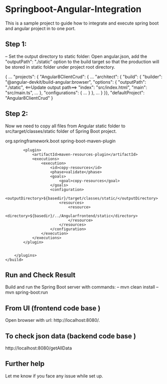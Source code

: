 # Springboot-Angular-Integration

This is a sample project to guide how to integrate and execute spring boot and angular project in to one port.

## Step 1:

– Set the output directory to static folder:
Open angular.json, add the "outputPath": "./static" option to the build target so that the production will be stored in static folder under project root directory.

{
  ...
  "projects": {
    "Angular8ClientCrud": {
      ...
      "architect": {
        "build": {
          "builder": "@angular-devkit/build-angular:browser",
          "options": {
            "outputPath": "./static",  <==Update output path==>
            "index": "src/index.html",
            "main": "src/main.ts",
            ...
          },
          "configurations": {
            ...
          }
        },
        ...
      }
    }},
  "defaultProject": "Angular8ClientCrud"
}

## Step 2:

Now we need to copy all files from Angular static folder to src/target/classes/static folder of Spring Boot project.

<build>
		<plugins>
			<plugin>
				<groupId>org.springframework.boot</groupId>
				<artifactId>spring-boot-maven-plugin</artifactId>
			</plugin>


			<plugin>
				<artifactId>maven-resources-plugin</artifactId>
				<executions>
					<execution>
						<id>copy-resources</id>
						<phase>validate</phase>
						<goals>
							<goal>copy-resources</goal>
						</goals>
						<configuration>
							<outputDirectory>${basedir}/target/classes/static/</outputDirectory>
							<resources>
								<resource>
									<directory>${basedir}/../Angularfrontend/static</directory>
								</resource>
							</resources>
						</configuration>
					</execution>
				</executions>
			</plugin>


		</plugins>
	</build>

## Run and Check Result

Build and run the Spring Boot server with commands:
– mvn clean install
– mvn spring-boot:run

## From UI (frontend code base )

Open browser with url: http://localhost:8080/.

## To check json data  (backend code base )

http://localhost:8080/getAllData

## Further help

Let me know if you face any issue while set up.
